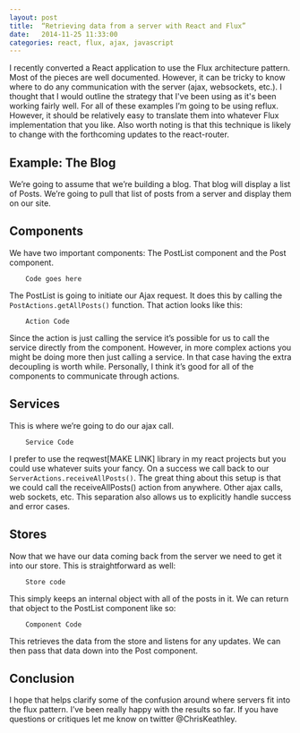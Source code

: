 ```yaml
---
layout: post
title:  “Retrieving data from a server with React and Flux”
date:   2014-11-25 11:33:00
categories: react, flux, ajax, javascript
---
```


I recently converted a React application to use the Flux architecture pattern. Most of the pieces are well documented.  However, it can be tricky to know where to do any communication with the server (ajax, websockets, etc.).  I thought that I would outline the strategy that I've been using as it's been working fairly well.  For all of these examples I’m going to be using reflux.  However, it should be relatively easy to translate them into whatever Flux implementation that you like.  Also worth noting is that this technique is likely to change with the forthcoming updates to the react-router.

## Example: The Blog

We’re going to assume that we’re building a blog.  That blog will display a list of Posts.  We’re going to pull that list of posts from a server and display them on our site.

## Components
	
We have two important components: The PostList component and the Post component.

		Code goes here

The PostList is going to initiate our Ajax request.  It does this by calling the `PostActions.getAllPosts()` function.  That action looks like this:

		Action Code

Since the action is just calling the service it’s possible for us to call the service directly from the component.  However, in more complex actions you might be doing more then just calling a service.  In that case having the extra decoupling is worth while.  Personally, I think it’s good for all of the components to communicate through actions.

## Services

This is where we’re going to do our ajax call.

		Service Code

I prefer to use the reqwest[MAKE LINK] library in my react projects but you could use whatever suits your fancy.  On a success we call back to our `ServerActions.receiveAllPosts()`.  The great thing about this setup is that we could call the receiveAllPosts() action from anywhere.  Other ajax calls, web sockets, etc.  This separation also allows us to explicitly handle success and error cases.

## Stores

Now that we have our data coming back from the server we need to  get it into our store.  This is straightforward as well:

		Store code

This simply keeps an internal object with all of the posts in it.  We can return that object to the PostList component like so:

		Component Code

This retrieves the data from the store and listens for any updates.  We can then pass that data down into the Post component.

## Conclusion

I hope that helps clarify some of the confusion around where servers fit into the flux pattern.  I’ve been really happy with the results so far.  If you have questions or critiques let me know on twitter @ChrisKeathley.